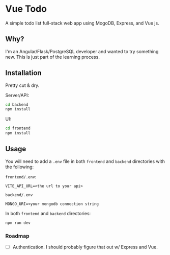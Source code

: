 # Vue Todo

A simple todo list full-stack web app using MogoDB, Express, and Vue js.

## Why?
I'm an Angular/Flask/PostgreSQL developer and wanted to try something new. This is just part of the learning process.

## Installation
Pretty cut & dry. 

Server/API:
```bash
cd backend
npm install
```

UI:
```bash
cd frontend
npm install
```

## Usage
You will need to add a `.env` file in both `frontend` and `backend` directories with the following:

`frontend/.env`:
```
VITE_API_URL=<the url to your api>
```

`backend/.env`
```
MONGO_URI=<your mongodb connection string
```

In both `frontend` and `backend` directories:
```bash
npm run dev
```

### Roadmap
- [ ] Authentication. I should probably figure that out w/ Express and Vue.